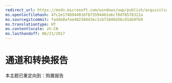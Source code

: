 ```yaml
---
redirect_url: https://msdn.microsoft.com/windows/uwp/publish/acquisitions-report
ms.openlocfilehash: 47c2e174b944016f873594401a6cf8d78578312a
ms.sourcegitcommit: fadde8afee46238443ec1cb71846d36c91db9fb9
ms.translationtype: HT
ms.contentlocale: zh-CN
ms.lasthandoff: 06/21/2017
---
```

# <a name="channels-and-conversions-report"></a>通道和转换报告

本主题已重定向到：购置报告